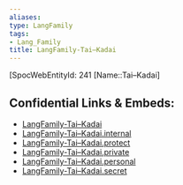 ```yaml
---
aliases: 
type: LangFamily
tags: 
- Lang_Family
title: LangFamily-Tai–Kadai
---
```

[SpocWebEntityId: 241
[Name::Tai–Kadai]



## Confidential Links & Embeds: 
- [LangFamily-Tai–Kadai](../../../_public/lang/Family/LangFamily-Tai%E2%80%93Kadai.md) 
- [LangFamily-Tai–Kadai.internal](../../../_internal/lang/Family/LangFamily-Tai%E2%80%93Kadai.internal.md) 
- [LangFamily-Tai–Kadai.protect](../../../_protect/lang/Family/LangFamily-Tai%E2%80%93Kadai.protect.md) 
- [LangFamily-Tai–Kadai.private](../../../_private/lang/Family/LangFamily-Tai%E2%80%93Kadai.private.md) 
- [LangFamily-Tai–Kadai.personal](../../../_personal/lang/Family/LangFamily-Tai%E2%80%93Kadai.personal.md) 
- [LangFamily-Tai–Kadai.secret](../../../_secret/lang/Family/LangFamily-Tai%E2%80%93Kadai.secret.md) 
